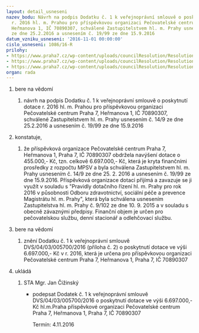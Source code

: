 ```yaml
---
layout: detail_usneseni
nazev_bodu: Návrh na podpis Dodatku č. 1 k veřejnoprávní smlouvě o poskytnutí dotace
  r. 2016 hl. m. Prahou pro příspěvkovou organizaci Pečovatelské centrum Praha 7,
  Heřmanova 1, IČ 70890307, schválené Zastupitelstvem hl. m. Prahy usnesením č. 14/9
  ze dne 25.2.2016 a usnesením č. 19/99 ze dne 15.9.2016
datum_vzniku_usneseni: '2016-11-01 00:00:00'
cislo_usneseni: 1086/16-R
prilohy:
- https://www.praha7.cz/wp-content/uploads/councilResolution/Resolutions/28311/export/duvodovazprava_dotacePCP7dod1~126355.doc
- https://www.praha7.cz/wp-content/uploads/councilResolution/Resolutions/28311/export/Dod1kverejnopravnismlouve2016~126354.pdf
- https://www.praha7.cz/wp-content/uploads/councilResolution/Resolutions/28311/export/export~297483.pdf
organ: rada
---
```

<ol class="urzList_view" id="urzList">
<li class="urzClass1" id=""><span name="1">bere na vědomí</span> 
<ol class="urzOlClass">
<li class="urzClass2" style="TEXT-ALIGN: left" id=""><span><p>návrh na podpis Dodatku č. 1 k veřejnoprávní smlouvě o poskytnutí dotace r. 2016 hl. m. Prahou pro příspěvkovou organizaci Pečovatelské centrum Praha 7, Heřmanova 1, IČ 70890307, schválené Zastupitelstvem hl. m. Prahy usnesením č. 14/9 ze dne 25.2.2016 a usnesením č. 19/99 ze dne 15.9.2016</p></span></li></ol></li>
<li class="urzClass1" id=""><span name="50">konstatuje,</span> 
<ol class="urzOlClass">
<li class="urzClass2" style="TEXT-ALIGN: left" id=""><span><p>že příspěvková organizace Pečovatelské centrum Praha 7, Heřmanova 1, Praha 7, IČ 70890307 obdržela navýšení dotace o 455.000,- Kč, tzn. celkově 6.697.000,- Kč, která je kryta finančními prosředky z rozpočtu MPSV a byla schválena Zastupitelstvem hl. m. Prahy usnesením č. 14/9 ze dne 25. 2. 2016 a usnesením č. 19/99 ze dne 15.9.2016. Příspěvková organizace dotaci přijímá a zavazuje se ji využít v souladu s "Pravidly dotačního řízení hl. m. Prahy pro rok 2016 v působnosti Odboru zdravotnictví, sociální péče a prevence Magistrátu hl. m. Prahy", která byla schválena usnesením Zastupitelstva hl. m. Prahy č. 9/102 ze dne 10. 9. 2015 a v souladu s obecně závaznými předpisy. Finanční objem je určen pro pečovatelskou službu, denní stacionář a odlehčovací službu.</p></span></li></ol></li>
<li class="urzClass1" id=""><span name="1">bere na vědomí</span> 
<ol class="urzOlClass">
<li class="urzClass2" style="TEXT-ALIGN: left" id=""><span><p>znění Dodatku č. 1 k veřejnoprávní smlouvě DVS/04/03/005700/2016 (příloha č. 2) o poskytnutí dotace ve výši 6.697.000,- Kč v r. 2016, která je určena pro příspěvkovou organizaci Pečovatelské centrum Praha 7, Heřmanova 1, Praha 7, IČ 70890307</p></span></li></ol></li><li class="urzClass1" id="urzUkoly"><span name="1">ukládá</span><ol class="urzOlClass"><li class="urzClass2"><span><p>STA Mgr. Jan Čižinský</p></span><ul class="urzUlClass"><li class="urzClass3"><span><p>podepsat Dodatek č. 1 k veřejnoprávní smlouvě DVS/04/03/005700/2016 o poskytnutí dotace ve výši 6.697.000,- Kč hl.m.Praha příspěvkové organizaci Pečovatelské centrum Praha 7, Heřmanova 1, Praha 7, IČ 70890307</p></span><span class="urzUkolTermin">  Termín:&nbsp;4.11.2016</span></li></ul></li></ol></li>
</ol>